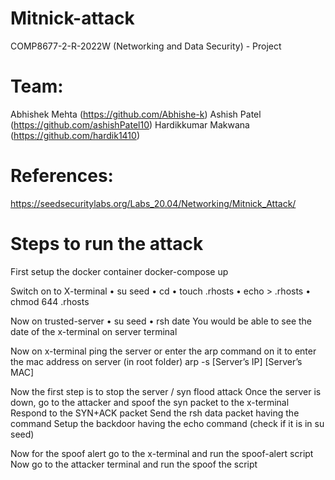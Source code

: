 # Mitnick-attack
COMP8677-2-R-2022W (Networking and Data Security) - Project

# Team:
Abhishek Mehta (https://github.com/Abhishe-k)
Ashish Patel (https://github.com/ashishPatel10)
Hardikkumar Makwana (https://github.com/hardik1410)


# References:
https://seedsecuritylabs.org/Labs_20.04/Networking/Mitnick_Attack/

# Steps to run the attack

First setup the docker container
docker-compose up

Switch on to X-terminal
•	su seed
•	cd
•	touch .rhosts
•	echo <server ip> > .rhosts
•	chmod 644 .rhosts

Now on trusted-server 
•	su seed
•	rsh <x-terminal ip> date
You would be able to see the date of the x-terminal on server terminal

Now on x-terminal ping the server or enter the arp command on it to enter the mac address on server (in root folder)
arp -s [Server’s IP] [Server’s MAC]

Now the first step is to stop the server / syn flood attack
Once the server is down, go to the attacker and spoof the syn packet to the x-terminal 
Respond to the SYN+ACK packet
Send the rsh data packet having the command
Setup the backdoor having the echo command (check if it is in su seed)

Now for the spoof alert go to the x-terminal and run the spoof-alert script
Now go to the attacker terminal and run the spoof the script



